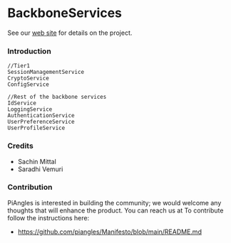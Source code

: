 BackboneServices
=================
See our [web site](https://www.piangles.org) for details on the project.

### Introduction ###
	//Tier1
	SessionManagementService
	CryptoService
	ConfigService

	//Rest of the backbone services
	IdService
	LoggingService
	AuthenticationService
	UserPreferenceService
	UserProfileService
	
### Credits ### 
- Sachin Mittal
- Saradhi Vemuri

### Contribution ###
PiAngles is interested in building the community; we would welcome any thoughts that will enhance the product. You can reach us at 
To contribute follow the instructions here:
 * https://github.com/piangles/Manifesto/blob/main/README.md
